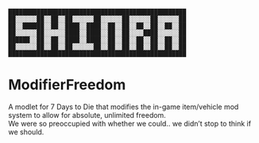 ``██████████████████████████████████████████████████``  
``██░░░░░░██░░██░░██░░░░░░██░░░░░░██░░░░░░██░░░░░░██``  
``██░░██████░░██░░████░░████░░██░░██░░██░░██░░██░░██``  
``██░░░░░░██░░░░░░████░░████░░██░░██░░░░████░░░░░░██``  
``██████░░██░░██░░████░░████░░██░░██░░██░░██░░██░░██``  
``██░░░░░░██░░██░░██░░░░░░██░░██░░██░░██░░██░░██░░██``  
``██████████████████████████████████████████████████``  

# ModifierFreedom
A modlet for 7 Days to Die that modifies the in-game item/vehicle mod system to allow for absolute, unlimited freedom.  
We were so preoccupied with whether we could.. we didn’t stop to think if we should.
